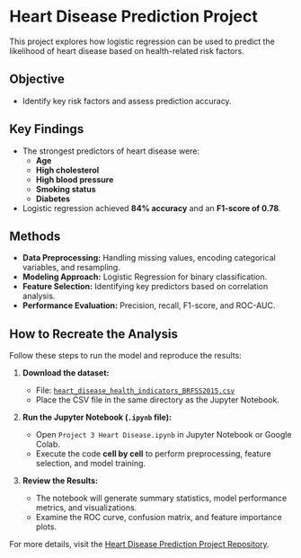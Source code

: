 # Heart Disease Prediction Project
This project explores how logistic regression can be used to predict the likelihood of heart disease based on health-related risk factors.

## Objective
- Identify key risk factors and assess prediction accuracy.

## Key Findings
- The strongest predictors of heart disease were:
  - **Age**
  - **High cholesterol**
  - **High blood pressure**
  - **Smoking status**
  - **Diabetes**
- Logistic regression achieved **84% accuracy** and an **F1-score of 0.78**.

## Methods
- **Data Preprocessing:** Handling missing values, encoding categorical variables, and resampling.
- **Modeling Approach:** Logistic Regression for binary classification.
- **Feature Selection:** Identifying key predictors based on correlation analysis.
- **Performance Evaluation:** Precision, recall, F1-score, and ROC-AUC.

## How to Recreate the Analysis
Follow these steps to run the model and reproduce the results:

1. **Download the dataset:**  
   - File: [`heart_disease_health_indicators_BRFSS2015.csv`](https://www.kaggle.com/datasets/alexteboul/heart-disease-health-indicators-dataset)  
   - Place the CSV file in the same directory as the Jupyter Notebook.

2. **Run the Jupyter Notebook (`.ipynb` file):**  
   - Open `Project 3 Heart Disease.ipynb` in Jupyter Notebook or Google Colab.
   - Execute the code **cell by cell** to perform preprocessing, feature selection, and model training.

3. **Review the Results:**  
   - The notebook will generate summary statistics, model performance metrics, and visualizations.
   - Examine the ROC curve, confusion matrix, and feature importance plots.
  

For more details, visit the [Heart Disease Prediction Project Repository](https://github.com/KNguyenMS/KNguyenMS.github.io/tree/main/Heart-Disease-Prediction).
